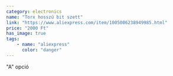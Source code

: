```yaml
---
category: electronics
name: "Torx hosszú bit szett"
link: "https://www.aliexpress.com/item/1005006238949985.html"
price: "2000 Ft"
has_image: true
tags: 
    - name: "aliexpress"
      color: "danger"
---
```

"A" opció
